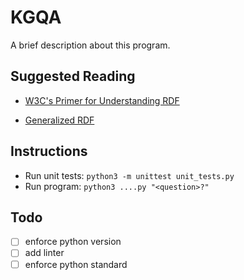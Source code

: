 # KGQA
A brief description about this program.
 
## Suggested Reading
- [W3C's Primer for Understanding RDF](https://www.w3.org/TR/rdf11-primer/)

- [Generalized RDF](https://www.w3.org/TR/rdf11-concepts/#section-generalized-rdf)

## Instructions
- Run unit tests: `python3 -m unittest unit_tests.py`
- Run program: `python3 ....py "<question>?"`

## Todo
- [ ] enforce python version
- [ ] add linter
- [ ] enforce python standard